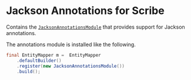 # Jackson Annotations for Scribe

Contains the [`JacksonAnnotationsModule`][module-class] that provides
support for Jackson annotations.

The annotations module is installed like the following.

```java
final EntityMapper m =  EntityMapper
    .defaultBuilder()
    .register(new JacksonAnnotationsModule())
    .build();
```

[module-class]: src/main/java/eu/toolchain/scribe/JacksonAnnotationsModule.java
